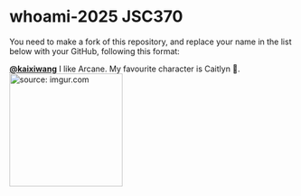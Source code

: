 # whoami-2025 JSC370

You need to make a fork of this repository, and replace your name in the list below with your GitHub, following this format:

[**@kaixiwang**](https://github.com/OulinG138) I like Arcane. My favourite character is Caitlyn 🍰. <a href="https://imgur.com/EyJl3T9"><img src="https://i.imgur.com/EyJl3T9.jpg" title="source: imgur.com" width="200px" /></a>
